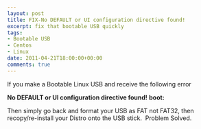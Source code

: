 ```yaml
---
layout: post
title: FIX-No DEFAULT or UI configuration directive found!
excerpt: fix that bootable USB quickly
tags:
- Bootable USB
- Centos
- Linux
date: 2011-04-21T18:00:00+00:00
comments: true
---
```

If you make a Bootable Linux USB and receive the following error

<strong></strong><strong>No DEFAULT or UI configuration directive found!</strong>
<strong>boot:</strong>

Then simply go back and format your USB as FAT not FAT32, then recopy/re-install your Distro onto the USB stick.  Problem Solved.
